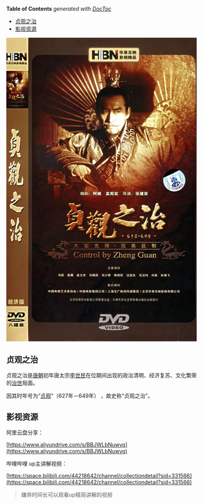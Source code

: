 <!-- START doctoc generated TOC please keep comment here to allow auto update -->
<!-- DON'T EDIT THIS SECTION, INSTEAD RE-RUN doctoc TO UPDATE -->
**Table of Contents**  *generated with [DocToc](https://github.com/thlorenz/doctoc)*

- [贞观之治](#%E8%B4%9E%E8%A7%82%E4%B9%8B%E6%B2%BB)
- [影视资源](#%E5%BD%B1%E8%A7%86%E8%B5%84%E6%BA%90)

<!-- END doctoc generated TOC please keep comment here to allow auto update -->

![img](image/p2191877657-20220818191859845.webp)

## 贞观之治 

贞观之治是[唐朝](https://baike.baidu.com/item/唐朝/53699)初年唐太宗[李世民](https://baike.baidu.com/item/李世民/44058)在位期间出现的政治清明、经济复苏、文化繁荣的[治世](https://baike.baidu.com/item/治世/570009)局面。

因其时年号为“[贞观](https://baike.baidu.com/item/贞观/3695091)”（627年－649年） ，故史称“贞观之治”。





## 影视资源

阿里云盘分享：

[https://www.aliyundrive.com/s/BBJWLbNuwvq](https://www.aliyundrive.com/s/BBJWLbNuwvq)

哔哩哔哩 up主讲解视频：

[https://space.bilibili.com/44218642/channel/collectiondetail?sid=331566](https://space.bilibili.com/44218642/channel/collectiondetail?sid=331566)



> 嫌弃时间长可以观看up精简讲解的视频